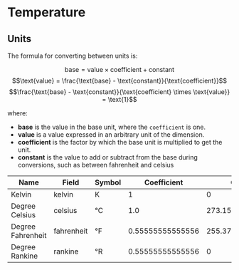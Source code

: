 # Temperature

## Units

The formula for converting between units is:

$$\text{base} = \text{value} \times \text{coefficient} + \text{constant}$$
$$\text{value} = \frac{\text{base} - \text{constant}}{\text{coefficient}}$$
$$\frac{\text{base} - \text{constant}}{\text{coefficient} \times \text{value}} = \text{1}$$

where:

- **base** is the value in the base unit, where the
  `coefficient` is one.
- **value** is a value expressed in an arbitrary unit of
  the dimension.
- **coefficient** is the factor by which the base unit is
  multiplied to get the unit.
- **constant** is the value to add or subtract from the base
  during conversions, such as between fahrenheit and celsius

| Name              | Field      | Symbol | Coefficient      | Constant           |
| ----------------- | ---------- | ------ | ---------------- | ------------------ |
| Kelvin            | kelvin     | K      | 1                | 0                  |
| Degree Celsius    | celsius    | °C     | 1.0              | 273.15             |
| Degree Fahrenheit | fahrenheit | °F     | 0.55555555555556 | 255.37222222222427 |
| Degree Rankine    | rankine    | °R     | 0.55555555555556 | 0                  |
